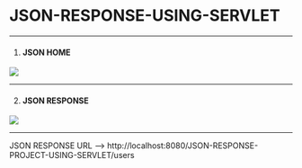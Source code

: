 # JSON-RESPONSE-USING-SERVLET
---
1) <h4> JSON HOME </h4>

<p>

<img src="https://user-images.githubusercontent.com/45147588/114745277-23590f00-9d6c-11eb-85e9-427a698f7d14.PNG">

</p>

---

<p>

2) <h4> JSON RESPONSE </h4>

<img src="https://user-images.githubusercontent.com/45147588/114745263-2227e200-9d6c-11eb-870d-3216b2f94886.PNG">

</p>

---


JSON RESPONSE URL --> http://localhost:8080/JSON-RESPONSE-PROJECT-USING-SERVLET/users
